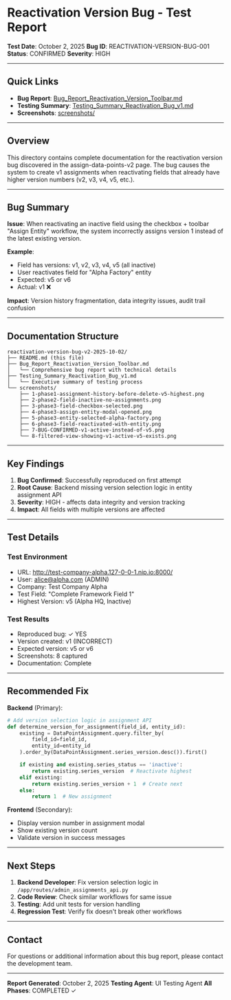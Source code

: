 # Reactivation Version Bug - Test Report

**Test Date**: October 2, 2025
**Bug ID**: REACTIVATION-VERSION-BUG-001
**Status**: CONFIRMED
**Severity**: HIGH

---

## Quick Links

- **Bug Report**: [Bug_Report_Reactivation_Version_Toolbar.md](./Bug_Report_Reactivation_Version_Toolbar.md)
- **Testing Summary**: [Testing_Summary_Reactivation_Bug_v1.md](./Testing_Summary_Reactivation_Bug_v1.md)
- **Screenshots**: [screenshots/](./screenshots/)

---

## Overview

This directory contains complete documentation for the reactivation version bug discovered in the assign-data-points-v2 page. The bug causes the system to create v1 assignments when reactivating fields that already have higher version numbers (v2, v3, v4, v5, etc.).

---

## Bug Summary

**Issue**: When reactivating an inactive field using the checkbox + toolbar "Assign Entity" workflow, the system incorrectly assigns version 1 instead of the latest existing version.

**Example**:
- Field has versions: v1, v2, v3, v4, v5 (all inactive)
- User reactivates field for "Alpha Factory" entity
- Expected: v5 or v6
- Actual: v1 ❌

**Impact**: Version history fragmentation, data integrity issues, audit trail confusion

---

## Documentation Structure

```
reactivation-version-bug-v2-2025-10-02/
├── README.md (this file)
├── Bug_Report_Reactivation_Version_Toolbar.md
│   └── Comprehensive bug report with technical details
├── Testing_Summary_Reactivation_Bug_v1.md
│   └── Executive summary of testing process
└── screenshots/
    ├── 1-phase1-assignment-history-before-delete-v5-highest.png
    ├── 2-phase2-field-inactive-no-assignments.png
    ├── 3-phase3-field-checkbox-selected.png
    ├── 4-phase3-assign-entity-modal-opened.png
    ├── 5-phase3-entity-selected-alpha-factory.png
    ├── 6-phase3-field-reactivated-with-entity.png
    ├── 7-BUG-CONFIRMED-v1-active-instead-of-v5.png
    └── 8-filtered-view-showing-v1-active-v5-exists.png
```

---

## Key Findings

1. **Bug Confirmed**: Successfully reproduced on first attempt
2. **Root Cause**: Backend missing version selection logic in entity assignment API
3. **Severity**: HIGH - affects data integrity and version tracking
4. **Impact**: All fields with multiple versions are affected

---

## Test Details

### Test Environment
- URL: http://test-company-alpha.127-0-0-1.nip.io:8000/
- User: alice@alpha.com (ADMIN)
- Company: Test Company Alpha
- Test Field: "Complete Framework Field 1"
- Highest Version: v5 (Alpha HQ, Inactive)

### Test Results
- Reproduced bug: ✓ YES
- Version created: v1 (INCORRECT)
- Expected version: v5 or v6
- Screenshots: 8 captured
- Documentation: Complete

---

## Recommended Fix

**Backend** (Primary):
```python
# Add version selection logic in assignment API
def determine_version_for_assignment(field_id, entity_id):
    existing = DataPointAssignment.query.filter_by(
        field_id=field_id,
        entity_id=entity_id
    ).order_by(DataPointAssignment.series_version.desc()).first()

    if existing and existing.series_status == 'inactive':
        return existing.series_version  # Reactivate highest
    elif existing:
        return existing.series_version + 1  # Create next
    else:
        return 1  # New assignment
```

**Frontend** (Secondary):
- Display version number in assignment modal
- Show existing version count
- Validate version in success messages

---

## Next Steps

1. **Backend Developer**: Fix version selection logic in `/app/routes/admin_assignments_api.py`
2. **Code Review**: Check similar workflows for same issue
3. **Testing**: Add unit tests for version handling
4. **Regression Test**: Verify fix doesn't break other workflows

---

## Contact

For questions or additional information about this bug report, please contact the development team.

---

**Report Generated**: October 2, 2025
**Testing Agent**: UI Testing Agent
**All Phases**: COMPLETED ✓
